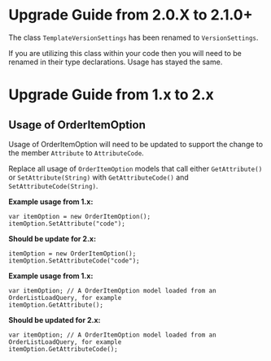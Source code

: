 # Upgrade Guide from 2.0.X to 2.1.0+

The class `TemplateVersionSettings` has been renamed to `VersionSettings`.

If you are utilizing this class within your code then you will need to be renamed in their type declarations. Usage has stayed the same.

# Upgrade Guide from 1.x to 2.x

## Usage of OrderItemOption

Usage of OrderItemOption will need to be updated to support the change to the member `Attribute` to `AttributeCode`.

Replace all usage of `OrderItemOption` models that call either `GetAttribute()` or `SetAttribute(String)` with `GetAttributeCode()` and `SetAttributeCode(String)`.

**Example usage from 1.x:**

    var itemOption = new OrderItemOption();
    itemOption.SetAttribute("code");

**Should be update for 2.x:**

    itemOption = new OrderItemOption();
    itemOption.SetAttributeCode("code");

**Example usage from 1.x:**

	var itemOption; // A OrderItemOption model loaded from an OrderListLoadQuery, for example
	itemOption.GetAttribute();

**Should be updated for 2.x:**

	var itemOption; // A OrderItemOption model loaded from an OrderListLoadQuery, for example
	itemOption.GetAttributeCode();

